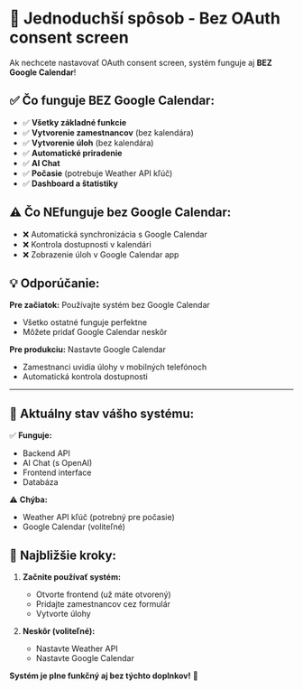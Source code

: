 # 📅 Jednoduchší spôsob - Bez OAuth consent screen

Ak nechcete nastavovať OAuth consent screen, systém funguje aj **BEZ Google Calendar**!

## ✅ Čo funguje BEZ Google Calendar:

- ✅ **Všetky základné funkcie**
- ✅ **Vytvorenie zamestnancov** (bez kalendára)
- ✅ **Vytvorenie úloh** (bez kalendára)
- ✅ **Automatické priradenie**
- ✅ **AI Chat**
- ✅ **Počasie** (potrebuje Weather API kľúč)
- ✅ **Dashboard a štatistiky**

## ⚠️ Čo NEfunguje bez Google Calendar:

- ❌ Automatická synchronizácia s Google Calendar
- ❌ Kontrola dostupnosti v kalendári
- ❌ Zobrazenie úloh v Google Calendar app

## 💡 Odporúčanie:

**Pre začiatok:** Používajte systém bez Google Calendar
- Všetko ostatné funguje perfektne
- Môžete pridať Google Calendar neskôr

**Pre produkciu:** Nastavte Google Calendar
- Zamestnanci uvidia úlohy v mobilných telefónoch
- Automatická kontrola dostupnosti

---

## 🚀 Aktuálny stav vášho systému:

✅ **Funguje:**
- Backend API
- AI Chat (s OpenAI)
- Frontend interface
- Databáza

⚠️ **Chýba:**
- Weather API kľúč (potrebný pre počasie)
- Google Calendar (voliteľné)

## 📝 Najbližšie kroky:

1. **Začnite používať systém:**
   - Otvorte frontend (už máte otvorený)
   - Pridajte zamestnancov cez formulár
   - Vytvorte úlohy

2. **Neskôr (voliteľné):**
   - Nastavte Weather API
   - Nastavte Google Calendar

**Systém je plne funkčný aj bez týchto doplnkov!** 🎉


